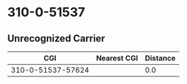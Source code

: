 # 310-0-51537
## Unrecognized Carrier


| CGI | Nearest CGI | Distance |
|-----|-------------|----------|
| 310-0-51537-57624 |  | 0.0 |
